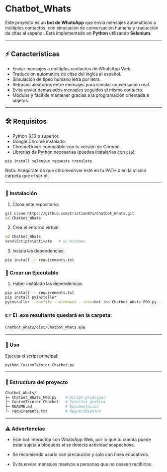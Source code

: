 # Chatbot_Whats

Este proyecto es un **bot de WhatsApp** que envía mensajes automáticos a múltiples contactos, con simulación de conversación humana y traducción de citas al español. Está implementado en **Python** utilizando **Selenium**.

---

## ⚡ Características

- Enviar mensajes a múltiples contactos de WhatsApp Web.
- Traducción automática de citas del inglés al español.
- Simulación de tipeo humano letra por letra.
- Retrasos aleatorios entre mensajes para simular conversación real.
- Evita enviar demasiados mensajes seguidos al mismo contacto.
- Modular y fácil de mantener gracias a la programación orientada a objetos.

---

## 🛠 Requisitos

- Python 3.10 o superior.
- Google Chrome instalado.
- ChromeDriver compatible con tu versión de Chrome.
- Librerías de Python necesarias (puedes instalarlas con `pip`):

```bash
pip install selenium requests translate
```

Nota: Asegúrate de que chromedriver esté en tu PATH o en la misma carpeta que el script.

---

### 🚀 Instalación

1. Clona este repositorio:

```bash
git clone https://github.com/Cristian97s/Chatbot_Whats.git
cd Chatbot_Whats
```
2. Crea el entorno virtual:
```bash
cd Chatbot_Whats
venv\Scripts\activate   # en Windows
```
3. Instala las dependencias:
```bash
pip install -r requirements.txt
```

### 💽 Crear un Ejecutable

1. Haber instalado las dependencias
```bash
pip install -r requirements.txt
pip install pyinstaller
pyinstaller --onefile --windowed --icon=bot.ico Chatbot_Whats_POO.py --name "Chatbot_Whats"
```

### 👉 El .exe resultante quedará en la carpeta:
```bash
Chatbot_Whats/dist/Chatbot_Whats.exe
```
---

### 📝 Uso

Ejecuta el script principal:

```bash
python CustomTkinter_Chatbot.py
```

---

### 🧩 Estructura del proyecto

```bash
Chatbot_Whats/
├─ Chatbot_Whats_POO.py    # Script principal
├─ CustomTkinter_Chatbot   # Interfaz grafica
├─ README.md               # Documentación
└─ requirements.txt        # Requerimientos
```

---

### ⚠ Advertencias

- Este bot interactúa con WhatsApp Web, por lo que tu cuenta puede estar sujeta a bloqueos si se detecta actividad sospechosa.

- Se recomienda usarlo con precaución y solo con fines educativos.

- Evita enviar mensajes masivos a personas que no deseen recibirlos.